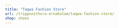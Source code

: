 ```yaml
---
title: "Taqwa Fashion Store"
url: /trippunithura-ernakulam/taqwa-fashion-store/
shop: shoes
---
```


